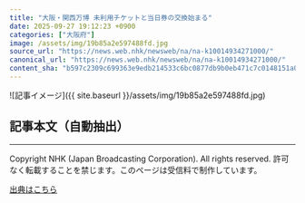 ```yaml
---
title: "大阪・関西万博 未利用チケットと当日券の交換始まる"
date: 2025-09-27 19:12:23 +0900
categories: ["大阪府"]
image: /assets/img/19b85a2e597488fd.jpg
source_url: "https://news.web.nhk/newsweb/na/na-k10014934271000/"
canonical_url: "https://news.web.nhk/newsweb/na/na-k10014934271000/"
content_sha: "b597c2309c699363e9edb214533c6bc0877db9b0eb471c7c0148151a0b951dc8"
---
```


![記事イメージ]({{ site.baseurl }}/assets/img/19b85a2e597488fd.jpg)

## 記事本文（自動抽出）
<div><div class="_13tndsj2"><nav aria-label="フッターサイトナビゲーション" class="_13tndsj4"></nav><hr class="esl7kn2s esl7kn1l esl7kn1n _14xli2ae"><p class="esl7kn2s esl7kn1m esl7kn1o _1yvk0f68 _1lugom81">Copyright NHK (Japan Broadcasting Corporation). All rights reserved. 許可なく転載することを禁じます。このページは受信料で制作しています。</p></div></div>

[出典はこちら](https://news.web.nhk/newsweb/na/na-k10014934271000/)
